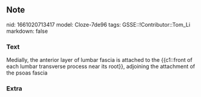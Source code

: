 ## Note
nid: 1661020713417
model: Cloze-7de96
tags: GSSE::!Contributor::Tom_Li
markdown: false

### Text
<div>
  Medially, the anterior layer of lumbar fascia is attached to the
  {{c1::front of each lumbar transverse process near its root}},
  adjoining the attachment of the psoas fascia
</div>

### Extra

